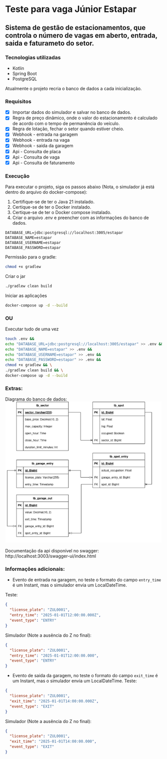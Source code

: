 # Teste para vaga Júnior Estapar

## Sistema de gestão de estacionamentos, que controla o número de vagas em aberto, entrada, saida e faturameto do setor.

### Tecnologias utilizadas

- Kotlin
- Spring Boot
- PostgreSQL

Atualmente o projeto recria o banco de dados a cada inicialização.

### Requisitos

- [X] Importar dados do simulador e salvar no banco de dados.
- [X] Regra de preço dinâmico, onde o valor do estacionamento é calculado de acordo com o tempo de permanência do
  veículo.
- [X] Regra de lotação, fechar o setor quando estiver cheio.
- [X] Webhook - entrada na garagem
- [X] Webhook - entrada na vaga
- [X] Webhook - saida da garagem
- [X] Api - Consulta de placa
- [X] Api - Consulta de vaga
- [X] Api - Consulta de faturamento

### Execução
Para executar o projeto, siga os passos abaixo (Nota, o simulador já está dentro do arquivo do docker-compose):
1. Certifique-se de ter o Java 21 instalado.
2. Certique-se de ter o Docker instalado.
3. Certique-se de ter o Docker compose instalado.
4. Criar o arquivo .env e preencher com as informações do banco de dados.

``` dotenv
DATABASE_URL=jdbc:postgresql://localhost:3005/estapar
DATABASE_NAME=estapar
DATABASE_USERNAME=estapar
DATABASE_PASSWORD=estapar
```

Permissão para o gradle:
``` bash
chmod +x gradlew
```

Criar o jar
``` bash
./gradlew clean build
```

Iniciar as aplicações
``` bash
docker-compose up -d --build
```
### OU
Executar tudo de uma vez
``` bash
touch .env &&
echo "DATABASE_URL=jdbc:postgresql://localhost:3005/estapar" >> .env &&
echo "DATABASE_NAME=estapar" >> .env &&
echo "DATABASE_USERNAME=estapar" >> .env &&
echo "DATABASE_PASSWORD=estapar" >> .env &&
chmod +x gradlew && \
./gradlew clean build && \
docker-compose up -d --build
```

### Extras:

Diagrama do banco de dados:
![Diagrama do banco de dados](Estapar_DB_DIAGRAM.png)

Documentação da api disponível no swagger: http://localhost:3003/swagger-ui/index.html

### Informações adicionais:

- Evento de entrada na garagem, no teste o formato do campo `entry_time` é um Instant, mas o simulador envia um LocalDateTime.

Teste:
```json
{
  "license_plate": "ZUL0001",
  "entry_time": "2025-01-01T12:00:00.000Z",
  "event_type": "ENTRY"
}
```
Simulador (Note a ausência do Z no final):
```json
{
  "license_plate": "ZUL0001",
  "entry_time": "2025-01-01T12:00:00.000",
  "event_type": "ENTRY"
}
```

- Evento de saida da garagem, no teste o formato do campo `exit_time` é um Instant, mas o simulador envia um LocalDateTime.
Teste:
```json
{
  "license_plate": "ZUL0001",
  "exit_time": "2025-01-01T14:00:00.000Z",
  "event_type": "EXIT"
}
```
Simulador (Note a ausência do Z no final):
```json
{
  "license_plate": "ZUL0001",
  "exit_time": "2025-01-01T14:00:00.000",
  "event_type": "EXIT"
}
```


